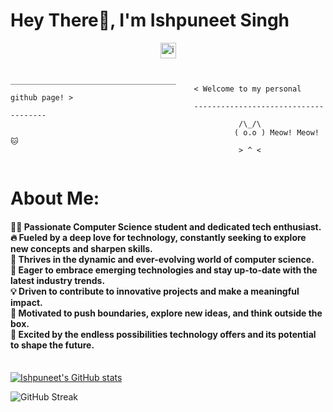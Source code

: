 # Hey There👋, I'm Ishpuneet Singh
<p align="center"> <img src="https://komarev.com/ghpvc/?username=ips610&label=Profile%20views&color=0e75b6&style=flat" alt="ips610" height=25px/>  <br></p>

```
                                         _____________________________________
                                         < Welcome to my personal github page! >
                                         ------------------------------------- 
                                                   /\_/\
                                                  ( o.o ) Meow! Meow! 🐱
                                                   > ^ <
   
```
 

<h1>About Me: <br></h1>
<h4>
🧑‍💻 Passionate Computer Science student and dedicated tech enthusiast.<br>
🔥 Fueled by a deep love for technology, constantly seeking to explore new concepts and sharpen skills.<br>
🚀 Thrives in the dynamic and ever-evolving world of computer science.<br>
🌱 Eager to embrace emerging technologies and stay up-to-date with the latest industry trends.<br>
💡 Driven to contribute to innovative projects and make a meaningful impact.<br>
🎯 Motivated to push boundaries, explore new ideas, and think outside the box.<br>
🌟 Excited by the endless possibilities technology offers and its potential to shape the future.<br><br>
</h4>


[![Ishpuneet's GitHub stats](https://github-readme-stats.vercel.app/api?username=ips610&count_private=true&include_all_commits=true&theme=radical)](https://github.com/ips610)

![GitHub Streak](https://github-readme-streak-stats.herokuapp.com?user=ips610&theme=nightowl)


